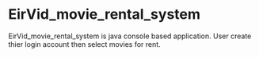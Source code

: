 # EirVid_movie_rental_system
EirVid_movie_rental_system is java console based application. User create thier login account then select movies for rent.
